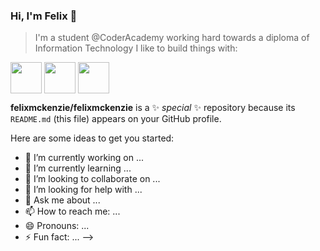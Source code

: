 ### Hi, I'm Felix 👋
> I'm a student @CoderAcademy working hard towards a diploma of Information Technology 
> I like to build things with: 
<img src="https://user-images.githubusercontent.com/65514917/190880259-820b46fa-8321-4ec7-8fc8-b194ca56e549.svg" align="center" height="50">
<img src="https://user-images.githubusercontent.com/65514917/190879621-8e8090f9-0a28-4b45-bce8-e06418f2aa5f.svg" align="center" height="50"> 
<img src="https://user-images.githubusercontent.com/65514917/190880031-252479f1-29b1-4b3a-a857-2bcb3c3e2c16.svg" align="center" height="50">



**felixmckenzie/felixmckenzie** is a ✨ _special_ ✨ repository because its `README.md` (this file) appears on your GitHub profile.

Here are some ideas to get you started:

- 🔭 I’m currently working on ...
- 🌱 I’m currently learning ...
- 👯 I’m looking to collaborate on ...
- 🤔 I’m looking for help with ...
- 💬 Ask me about ...
- 📫 How to reach me: ...
- 😄 Pronouns: ...
- ⚡ Fun fact: ...
-->
